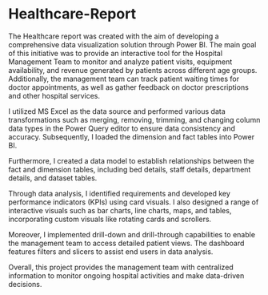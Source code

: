 # Healthcare-Report

The Healthcare report was created with the aim of developing a comprehensive data visualization solution through Power BI. The main goal of this initiative was to provide an interactive tool for the Hospital Management Team to monitor and analyze patient visits, equipment availability, and revenue generated by patients across different age groups. Additionally, the management team can track patient waiting times for doctor appointments, as well as gather feedback on doctor prescriptions and other hospital services.

I utilized MS Excel as the data source and performed various data transformations such as merging, removing, trimming, and changing column data types in the Power Query editor to ensure data consistency and accuracy. Subsequently, I loaded the dimension and fact tables into Power BI.

Furthermore, I created a data model to establish relationships between the fact and dimension tables, including bed details, staff details, department details, and dataset tables.

Through data analysis, I identified requirements and developed key performance indicators (KPIs) using card visuals. I also designed a range of interactive visuals such as bar charts, line charts, maps, and tables, incorporating custom visuals like rotating cards and scrollers.

Moreover, I implemented drill-down and drill-through capabilities to enable the management team to access detailed patient views. The dashboard features filters and slicers to assist end users in data analysis. 

Overall, this project provides the management team with centralized information to monitor ongoing hospital activities and make data-driven decisions.
